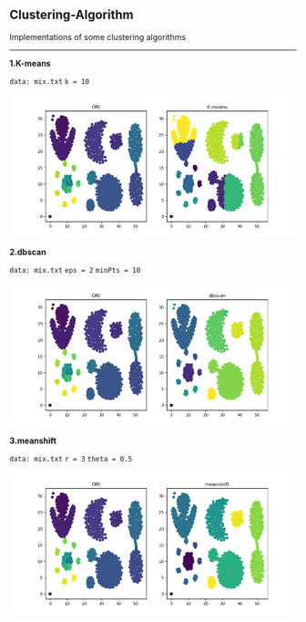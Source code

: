 ## Clustering-Algorithm
Implementations of some  clustering algorithms

----

**1.K-means**

`data: mix.txt`
`k = 10`

![meanshift](https://github.com/mzx5464/Clustering-Algorithm/blob/master/img/mix_k10.png)





**2.dbscan**

`data: mix.txt`
`eps = 2`
`minPts = 10`

![dbscan](https://github.com/mzx5464/Clustering-Algorithm/blob/master/img/mix_e2m10.png)





**3.meanshift**

`data: mix.txt`
`r = 3`
`theta = 0.5`


![meanshift](https://github.com/mzx5464/Clustering-Algorithm/blob/master/img/mix_r3t0.5.png)

